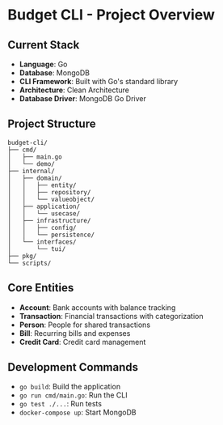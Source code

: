 # Budget CLI - Project Overview

## Current Stack
- **Language**: Go
- **Database**: MongoDB
- **CLI Framework**: Built with Go's standard library
- **Architecture**: Clean Architecture
- **Database Driver**: MongoDB Go Driver

## Project Structure
```
budget-cli/
├── cmd/
│   ├── main.go
│   └── demo/
├── internal/
│   ├── domain/
│   │   ├── entity/
│   │   ├── repository/
│   │   └── valueobject/
│   ├── application/
│   │   └── usecase/
│   ├── infrastructure/
│   │   ├── config/
│   │   └── persistence/
│   └── interfaces/
│       └── tui/
├── pkg/
└── scripts/
```

## Core Entities
- **Account**: Bank accounts with balance tracking
- **Transaction**: Financial transactions with categorization
- **Person**: People for shared transactions
- **Bill**: Recurring bills and expenses
- **Credit Card**: Credit card management

## Development Commands
- `go build`: Build the application
- `go run cmd/main.go`: Run the CLI
- `go test ./...`: Run tests
- `docker-compose up`: Start MongoDB
